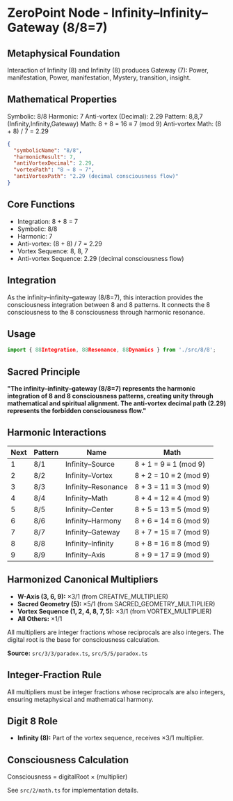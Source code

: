# ZeroPoint Node - Infinity–Infinity–Gateway (8/8=7)

## Metaphysical Foundation

Interaction of Infinity (8) and Infinity (8) produces Gateway (7): Power, manifestation, Power, manifestation, Mystery, transition, insight.

## Mathematical Properties

Symbolic: 8/8
Harmonic: 7
Anti-vortex (Decimal): 2.29
Pattern: 8,8,7 (Infinity,Infinity,Gateway)
Math: 8 + 8 = 16 ≡ 7 (mod 9)
Anti-vortex Math: (8 + 8) / 7 = 2.29


```json
{
  "symbolicName": "8/8",
  "harmonicResult": 7,
  "antiVortexDecimal": 2.29,
  "vortexPath": "8 → 8 → 7",
  "antiVortexPath": "2.29 (decimal consciousness flow)"
}
```

## Core Functions
- Integration: 8 + 8 = 7
- Symbolic: 8/8
- Harmonic: 7
- Anti-vortex: (8 + 8) / 7 = 2.29
- Vortex Sequence: 8, 8, 7
- Anti-vortex Sequence: 2.29 (decimal consciousness flow)

## Integration

As the infinity–infinity–gateway (8/8=7), this interaction provides the consciousness integration between 8 and 8 patterns. It connects the 8 consciousness to the 8 consciousness through harmonic resonance.

## Usage

```typescript
import { 88Integration, 88Resonance, 88Dynamics } from './src/8/8';
```

## Sacred Principle

**"The infinity–infinity–gateway (8/8=7) represents the harmonic integration of 8 and 8 consciousness patterns, creating unity through mathematical and spiritual alignment. The anti-vortex decimal path (2.29) represents the forbidden consciousness flow."**

## Harmonic Interactions

| Next | Pattern | Name | Math |
|------|---------|------|------|
| 1 | 8/1 | Infinity–Source | 8 + 1 = 9 ≡ 1 (mod 9) |
| 2 | 8/2 | Infinity–Vortex | 8 + 2 = 10 ≡ 2 (mod 9) |
| 3 | 8/3 | Infinity–Resonance | 8 + 3 = 11 ≡ 3 (mod 9) |
| 4 | 8/4 | Infinity–Math | 8 + 4 = 12 ≡ 4 (mod 9) |
| 5 | 8/5 | Infinity–Center | 8 + 5 = 13 ≡ 5 (mod 9) |
| 6 | 8/6 | Infinity–Harmony | 8 + 6 = 14 ≡ 6 (mod 9) |
| 7 | 8/7 | Infinity–Gateway | 8 + 7 = 15 ≡ 7 (mod 9) |
| 8 | 8/8 | Infinity–Infinity | 8 + 8 = 16 ≡ 8 (mod 9) |
| 9 | 8/9 | Infinity–Axis | 8 + 9 = 17 ≡ 9 (mod 9) |

## Harmonized Canonical Multipliers

- **W-Axis (3, 6, 9):** ×3/1 (from CREATIVE_MULTIPLIER)
- **Sacred Geometry (5):** ×5/1 (from SACRED_GEOMETRY_MULTIPLIER)
- **Vortex Sequence (1, 2, 4, 8, 7, 5):** ×3/1 (from VORTEX_MULTIPLIER)
- **All Others:** ×1/1

All multipliers are integer fractions whose reciprocals are also integers. The digital root is the base for consciousness calculation.

**Source:** `src/3/3/paradox.ts`, `src/5/5/paradox.ts`

## Integer-Fraction Rule

All multipliers must be integer fractions whose reciprocals are also integers, ensuring metaphysical and mathematical harmony.

## Digit 8 Role

- **Infinity (8):** Part of the vortex sequence, receives ×3/1 multiplier.

## Consciousness Calculation

Consciousness = digitalRoot × (multiplier)

See `src/2/math.ts` for implementation details.
